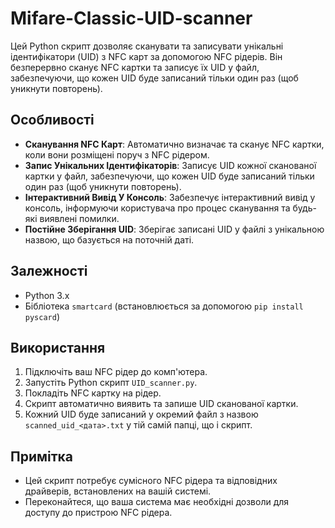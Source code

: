 # Mifare-Classic-UID-scanner

Цей Python скрипт дозволяє сканувати та записувати унікальні ідентифікатори (UID) з NFC карт за допомогою NFC рідерів. Він безперервно сканує NFC картки та записує їх UID у файл, забезпечуючи, що кожен UID буде записаний тільки один раз (щоб уникнути повторень).

## Особливості

- **Сканування NFC Карт**: Автоматично визначає та сканує NFC картки, коли вони розміщені поруч з NFC рідером.
- **Запис Унікальних Ідентифікаторів**: Записує UID кожної сканованої картки у файл, забезпечуючи, що кожен UID буде записаний тільки один раз (щоб уникнути повторень).
- **Інтерактивний Вивід У Консоль**: Забезпечує інтерактивний вивід у консоль, інформуючи користувача про процес сканування та будь-які виявлені помилки.
- **Постійне Зберігання UID**: Зберігає записані UID у файлі з унікальною назвою, що базується на поточній даті.

## Залежності

- Python 3.x
- Бібліотека `smartcard` (встановлюється за допомогою `pip install pyscard`)

## Використання

1. Підключіть ваш NFC рідер до комп'ютера.
2. Запустіть Python скрипт `UID_scanner.py`.
3. Покладіть NFC картку на рідер.
4. Скрипт автоматично виявить та запише UID сканованої картки.
5. Кожний UID буде записаний у окремий файл з назвою `scanned_uid_<дата>.txt` у тій самій папці, що і скрипт.

## Примітка

- Цей скрипт потребує сумісного NFC рідера та відповідних драйверів, встановлених на вашій системі.
- Переконайтеся, що ваша система має необхідні дозволи для доступу до пристрою NFC рідера.
